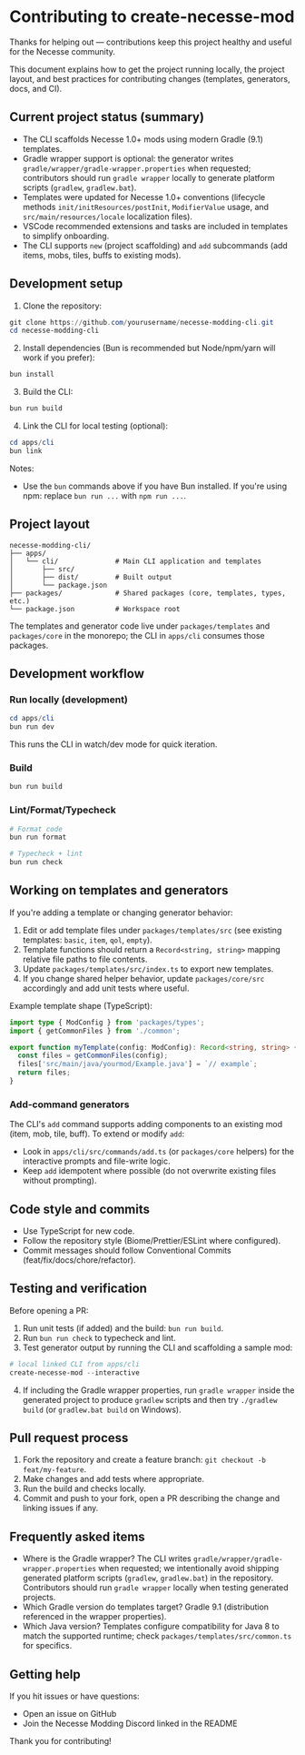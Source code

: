 # Contributing to create-necesse-mod

Thanks for helping out — contributions keep this project healthy and useful for the Necesse community.

This document explains how to get the project running locally, the project layout, and best practices for contributing changes (templates, generators, docs, and CI).

## Current project status (summary)

- The CLI scaffolds Necesse 1.0+ mods using modern Gradle (9.1) templates.
- Gradle wrapper support is optional: the generator writes `gradle/wrapper/gradle-wrapper.properties` when requested; contributors should run `gradle wrapper` locally to generate platform scripts (`gradlew`, `gradlew.bat`).
- Templates were updated for Necesse 1.0+ conventions (lifecycle methods `init/initResources/postInit`, `ModifierValue` usage, and `src/main/resources/locale` localization files).
- VSCode recommended extensions and tasks are included in templates to simplify onboarding.
- The CLI supports `new` (project scaffolding) and `add` subcommands (add items, mobs, tiles, buffs to existing mods).

## Development setup

1. Clone the repository:

```powershell
git clone https://github.com/yourusername/necesse-modding-cli.git
cd necesse-modding-cli
```

2. Install dependencies (Bun is recommended but Node/npm/yarn will work if you prefer):

```powershell
bun install
```

3. Build the CLI:

```powershell
bun run build
```

4. Link the CLI for local testing (optional):

```powershell
cd apps/cli
bun link
```

Notes:
- Use the `bun` commands above if you have Bun installed. If you're using npm: replace `bun run ...` with `npm run ...`.

## Project layout

```
necesse-modding-cli/
├── apps/
│   └── cli/              # Main CLI application and templates
│       ├── src/
│       ├── dist/         # Built output
│       └── package.json
├── packages/             # Shared packages (core, templates, types, etc.)
└── package.json          # Workspace root
```

The templates and generator code live under `packages/templates` and `packages/core` in the monorepo; the CLI in `apps/cli` consumes those packages.

## Development workflow

### Run locally (development)

```powershell
cd apps/cli
bun run dev
```

This runs the CLI in watch/dev mode for quick iteration.

### Build

```powershell
bun run build
```

### Lint/Format/Typecheck

```powershell
# Format code
bun run format

# Typecheck + lint
bun run check
```

## Working on templates and generators

If you're adding a template or changing generator behavior:

1. Edit or add template files under `packages/templates/src` (see existing templates: `basic`, `item`, `qol`, `empty`).
2. Template functions should return a `Record<string, string>` mapping relative file paths to file contents.
3. Update `packages/templates/src/index.ts` to export new templates.
4. If you change shared helper behavior, update `packages/core/src` accordingly and add unit tests where useful.

Example template shape (TypeScript):

```typescript
import type { ModConfig } from 'packages/types';
import { getCommonFiles } from './common';

export function myTemplate(config: ModConfig): Record<string, string> {
  const files = getCommonFiles(config);
  files['src/main/java/yourmod/Example.java'] = `// example`;
  return files;
}
```

### Add-command generators

The CLI's `add` command supports adding components to an existing mod (item, mob, tile, buff). To extend or modify `add`:

- Look in `apps/cli/src/commands/add.ts` (or `packages/core` helpers) for the interactive prompts and file-write logic.
- Keep `add` idempotent where possible (do not overwrite existing files without prompting).

## Code style and commits

- Use TypeScript for new code.
- Follow the repository style (Biome/Prettier/ESLint where configured).
- Commit messages should follow Conventional Commits (feat/fix/docs/chore/refactor).

## Testing and verification

Before opening a PR:

1. Run unit tests (if added) and the build: `bun run build`.
2. Run `bun run check` to typecheck and lint.
3. Test generator output by running the CLI and scaffolding a sample mod:

```powershell
# local linked CLI from apps/cli
create-necesse-mod --interactive
```

4. If including the Gradle wrapper properties, run `gradle wrapper` inside the generated project to produce `gradlew` scripts and then try `./gradlew build` (or `gradlew.bat build` on Windows).

## Pull request process

1. Fork the repository and create a feature branch: `git checkout -b feat/my-feature`.
2. Make changes and add tests where appropriate.
3. Run the build and checks locally.
4. Commit and push to your fork, open a PR describing the change and linking issues if any.

## Frequently asked items

- Where is the Gradle wrapper? The CLI writes `gradle/wrapper/gradle-wrapper.properties` when requested; we intentionally avoid shipping generated platform scripts (`gradlew`, `gradlew.bat`) in the repository. Contributors should run `gradle wrapper` locally when testing generated projects.
- Which Gradle version do templates target? Gradle 9.1 (distribution referenced in the wrapper properties).
- Which Java version? Templates configure compatibility for Java 8 to match the supported runtime; check `packages/templates/src/common.ts` for specifics.

## Getting help

If you hit issues or have questions:

- Open an issue on GitHub
- Join the Necesse Modding Discord linked in the README

Thank you for contributing!

